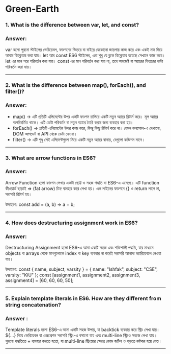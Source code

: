 # Green-Earth

### 1. What is the difference between var, let, and const?
### Answer:
var হলো পুরনো স্টাইলের ভেরিয়েবল, ফাংশনের ভিতরে বা বাইরে যেকোনো জায়গায় কাজ করে এবং একই নাম দিয়ে আবার ডিক্লেয়ার করা যায়। let আর const ES6 স্টাইলের, এরা শুধু যে ব্লকে ডিক্লেয়ার হয়েছে সেখানে কাজ করে। let এর মান পরে পরিবর্তন করা যায়। const এর মান পরিবর্তন করা যায় না, তবে অবজেক্ট বা অ্যারের ভিতরের ডাটা পরিবর্তন করা যায়।

---

### 2. What is the difference between map(), forEach(), and filter()? 
### Answer:
- map() → এটি প্রতিটি এলিমেন্টের উপর একটি ফাংশন চালিয়ে একটি নতুন অ্যারে রিটার্ন করে। মূল অ্যারে অপরিবর্তিত থাকে। এটি ডেটা পরিবর্তন বা নতুন অ্যারে তৈরি করার জন্য ব্যবহার করা হয়।
- forEach() → প্রতিটি এলিমেন্টের উপর কাজ করে, কিন্তু কিছু রিটার্ন করে না। যেমন কনসোল-এ দেখানো, DOM আপডেট বা API থেকে ডেটা নেওয়া।
- filter() → এটি শুধু সেই এলিমেন্টগুলো নিয়ে একটি নতুন অ্যারে বানায়, যেগুলো কন্ডিশন মানে।

---

### 3. What are arrow functions in ES6?
### Answer:
Arrow Function হলো ফাংশন লেখার একটা ছোট্ট ও সহজ পদ্ধতি যা ES6-এ এসেছে। এটি function কীওয়ার্ড ছাড়াই => (fat arrow) চিহ্ন ব্যবহার করে লেখা হয়। এক লাইনের ফাংশনে {} ও return লাগে না, সরাসরি রিটার্ন হয়। 

উদাহরণ: const add = (a, b) => a + b;

---

### 4. How does destructuring assignment work in ES6?
### Answer:
Destructuring Assignment হলো ES6-এ আনা একটি সহজ এবং শক্তিশালী পদ্ধতি, যার মাধ্যমে objects বা arrays থেকে মানগুলোকে index বা key ব্যবহার না করেই সরাসরি আলাদা ভ্যারিয়েবলে নেওয়া যায়।

উদাহরণ: 
const { name, subject, varsity } = { name: "Ishfak", subject: "CSE", varsity: "KiU" };
const [assignment1, assignment2, assignment3, assignment4] = [60, 60, 60, 50];

--- 

### 5. Explain template literals in ES6. How are they different from string concatenation?
### Answer :
Template literals হলো ES6-এ আনা একটি সহজ উপায়, যা backtick ব্যবহার করে স্ট্রিং লেখা যায়।${...} দিয়ে ভেরিয়েবল বা এক্সপ্রেশন সরাসরি স্ট্রিং-এ বসানো যায় এবং multi-line স্ট্রিংও সহজে লেখা যায়। পুরনো পদ্ধতিতে + ব্যবহার করতে হতো, যা multi-line স্ট্রিংয়ের ক্ষেত্রে কোড জটিল ও পড়তে কষ্টকর হয়ে যেত।

---





